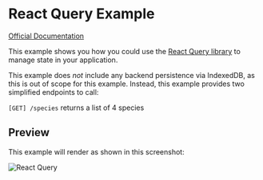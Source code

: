 # React Query Example

[Official Documentation](https://nmfs-radfish.github.io/radfish/)

This example shows you how you could use the [React Query library](https://tanstack.com/query/latest) to manage state in your application.

This example does _not_ include any backend persistence via IndexedDB, as this is out of scope for this example. Instead, this example provides two simplified endpoints to call:

`[GET] /species` returns a list of 4 species

## Preview
This example will render as shown in this screenshot:

![React Query](./src/assets/react-query.png)

